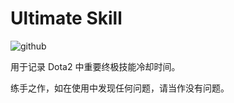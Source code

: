 # Ultimate Skill

![github](https://badgen.net/badge/Powered%20by/JavaScript/blue?icon=terminal)

用于记录 Dota2 中重要终极技能冷却时间。

练手之作，如在使用中发现任何问题，请当作没有问题。

